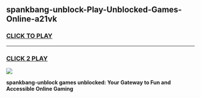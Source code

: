
## spankbang-unblock-Play-Unblocked-Games-Online-a21vk
<h3>
<a href="https://premium76.site?title=spankbang-unblock&ref=25A">CLICK TO PLAY</a></h3>
<hr>

<h3>
<a href="https://premium76.site?title=spankbang-unblock&ref=25A">CLICK 2 PLAY</a>
  
</h3>

<a href="https://premium76.site?title=spankbang-unblock&ref=25A"><img src="https://clearcache.store/games.png"></a>


**spankbang-unblock games unblocked: Your Gateway to Fun and Accessible Online Gaming**
